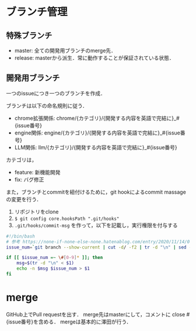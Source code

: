 # ブランチ管理

## 特殊ブランチ
- master: 全ての開発用ブランチのmerge先．
- release: masterから派生．常に動作することが保証されている状態．

## 開発用ブランチ
一つのissueにつき一つのブランチを作成．

ブランチは以下の命名規則に従う．

- chrome拡張関係: chrome/{カテゴリ}/{開発する内容を英語で完結に}_#{issue番号}
- engine関係: engine/{カテゴリ}/{開発する内容を英語で完結に}_#{issue番号}
- LLM関係: llm/{カテゴリ}/{開発する内容を英語で完結に}_#{issue番号}

カテゴリは，
- feature: 新機能開発
- fix: バグ修正

また，ブランチとcommitを紐付けるために，git hookによるcommit massageの変更を行う．

1. リポジトリをclone
2. `$ git config core.hooksPath ".git/hooks"`
3. `.git/hooks/commit-msg` を作って，以下を記載し，実行権限を付与する
```bash
#!/bin/bash
# 参考 https://none-if-none-else-none.hatenablog.com/entry/2020/11/14/000000
issue_num=`git branch --show-current | cut -d/ -f2 | tr -d "\n" | sed -r "s:^.*(#[0-9]+).*$:\1:"`

if [[ $issue_num =~ \#[0-9]* ]]; then
    msg=$(tr -d "\n" < $1)
    echo -n $msg $issue_num > $1
fi
```


# merge
GitHub上でPull requestを出す．
merge先はmasterにして，コメントに close #{issue番号}を含める．
mergeは基本的に澤田が行う．
